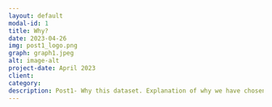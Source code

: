 ```yaml
---
layout: default
modal-id: 1
title: Why?
date: 2023-04-26
img: post1_logo.png
graph: graph1.jpeg
alt: image-alt
project-date: April 2023
client: 
category: 
description: Post1- Why this dataset. Explanation of why we have chosen this dataset, Traffic Accidents in Madrid
---
```

